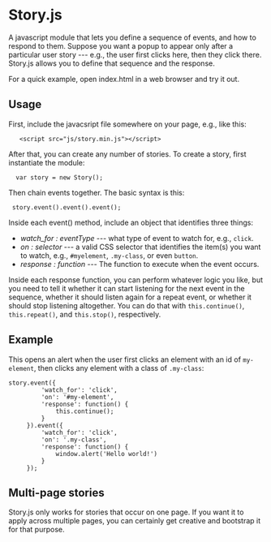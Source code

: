 Story.js
========

A javascript module that lets you define a sequence of events, and how to respond to them. Suppose you want a popup to appear only after a particular user story --- e.g., the user first clicks here, then they click there. Story.js allows you to define that sequence and the response.

For a quick example, open index.html in a web browser and try it out.

Usage
-----

First, include the javacsript file somewhere on your page, e.g., like this:

       <script src="js/story.min.js"></script>

After that, you can create any number of stories. To create a story, first instantiate the module:

      var story = new Story();

Then chain events together. The basic syntax is this:

     story.event().event().event();

Inside each event() method, include an object that identifies three things:

* _watch_for : eventType_ --- what type of event to watch for, e.g., `click`.
* _on : selector_ --- a valid CSS selector that identifies the item(s) you want to watch, e.g., `#myelement`, `.my-class`, or even `button`. 
* _response : function_ --- The function to execute when the event occurs. 

Inside each response function, you can perform whatever logic you like, but you need to tell it whether it can start listening for the next event in the sequence, whether it should listen again for a repeat event, or whether it should stop listening altogether. You can do that with `this.continue()`, `this.repeat()`, and `this.stop()`, respectively.

Example
-------

This opens an alert when the user first clicks an element with an id of `my-element`, then clicks any element with a class of `.my-class`:

    story.event({
             'watch_for': 'click',
             'on': '#my-element',
             'response': function() {
                 this.continue();
             }
         }).event({
             'watch_for': 'click',
             'on': '.my-class',
             'response': function() {
                 window.alert('Hello world!')
             }
         });


Multi-page stories
------------------

Story.js only works for stories that occur on one page. If you want it to apply across multiple pages, you can certainly get creative and bootstrap it for that purpose.
